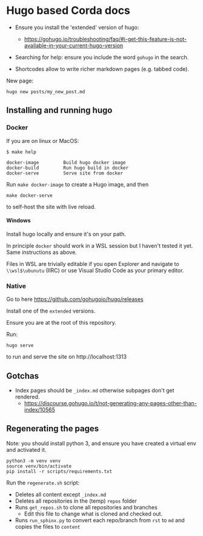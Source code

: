 # Hugo based Corda docs

* Ensure you install the 'extended' version of hugo:
    * https://gohugo.io/troubleshooting/faq/#i-get-this-feature-is-not-available-in-your-current-hugo-version

* Searching for help:  ensure you include the word `gohugo` in the search.

* Shortcodes allow to write richer markdown pages (e.g. tabbed code).

New page:

```
hugo new posts/my_new_post.md
```

## Installing and running hugo

### Docker

If you are on linux or MacOS:

```
$ make help

docker-image         Build hugo docker image
docker-build         Run hugo build in docker
docker-serve         Serve site from docker
```

Run `make docker-image` to create a Hugo image, and then

```
make docker-serve
```

to self-host the site with live reload.

#### Windows

Install hugo locally and ensure it's on your path.  

In principle `docker` should work in a WSL session but I haven't tested it yet.  Same instructions as above.

Files in WSL are trivially editable if you open Explorer and navigate to `\\wsl$\ubunutu` (IIRC) or use Visual Studio Code as your primary editor.


### Native

Go to here https://github.com/gohugoio/hugo/releases

Install one of the `extended` versions.

Ensure you are at the root of this repository.

Run:

```
hugo serve
```

to run and serve the site on http://localhost:1313


##  Gotchas

* Index pages should be `_index.md` otherwise subpages don't get rendered.
    * https://discourse.gohugo.io/t/not-generating-any-pages-other-than-index/10565


## Regenerating the pages

Note:  you should install python 3, and ensure you have created a virtual env and activated it.

```
python3 -m venv venv
source venv/bin/activate
pip install -r scripts/requirements.txt
```

Run the `regenerate.sh` script:

* Deletes all content except `_index.md`
* Deletes all repositories in the (temp) `repos` folder
* Runs `get_repos.sh` to clone all repositories and branches
    * Edit this file to change what is cloned and checked out.
* Runs `run_sphinx.py` to convert each repo/branch from `rst` to `md` and copies the files to `content`
